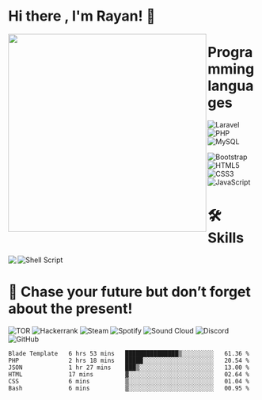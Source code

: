 # Hi there , I'm Rayan! 👋

<img  align="left" width="400" src="https://user-images.githubusercontent.com/94997828/195132053-9f3eafcb-2b0f-4a19-9e6d-f625e20c7d50.png"/>



# Programming languages

![Laravel](https://img.shields.io/badge/laravel-%23FF2D20.svg?style=for-the-badge&logo=laravel&logoColor=white)
![PHP](https://img.shields.io/badge/php-%23777BB4.svg?style=for-the-badge&logo=php&logoColor=white)
![MySQL](https://img.shields.io/badge/mysql-%2300f.svg?style=for-the-badge&logo=mysql&logoColor=white)

![Bootstrap](https://img.shields.io/badge/bootstrap-%23563D7C.svg?style=for-the-badge&logo=bootstrap&logoColor=white)
![HTML5](https://img.shields.io/badge/html5-%23E34F26.svg?style=for-the-badge&logo=html5&logoColor=white)
![CSS3](https://img.shields.io/badge/css3-%231572B6.svg?style=for-the-badge&logo=css3&logoColor=white)
![JavaScript](https://img.shields.io/badge/javascript-%23323330.svg?style=for-the-badge&logo=javascript&logoColor=%23F7DF1E)


# 🛠 Skills


<!-- ![Debian](https://img.shields.io/badge/Debian-D70A53?style=for-the-badge&logo=debian&logoColor=white) -->
![Shell Script](https://img.shields.io/badge/shell_script-%23121011.svg?style=for-the-badge&logo=gnu-bash&logoColor=white)
<img  align="left"  src="https://img.shields.io/badge/Linux-FCC624?style=for-the-badge&logo=linux&logoColor=black"/>
<!-- <img  align="left"  src="https://img.shields.io/badge/mac%20os-000000?style=for-the-badge&logo=macos&logoColor=F0F0F0"/> -->
<!-- <img  align="left"  alt="mysql" src="https://img.shields.io/badge/linkedin-%230077B5.svg?style=for-the-badge&logo=linkedin&logoColor=white"/> -->
<!-- <img align="left" alt="Binance" src="https://img.shields.io/badge/Binance-FCD535?style=for-the-badge&logo=binance&logoColor=white"/> -->
<!-- ![Xcode](https://img.shields.io/badge/Xcode-007ACC?style=for-the-badge&logo=Xcode&logoColor=white) -->
<!-- ![Visual Studio Code](https://img.shields.io/badge/Visual%20Studio%20Code-0078d7.svg?style=for-the-badge&logo=visual-studio-code&logoColor=white) -->

# 🧠 Chase your future but don’t forget about the present!

![TOR](https://img.shields.io/badge/tor-%237E4798.svg?style=for-the-badge&logo=tor-project&logoColor=white)
![Hackerrank](https://img.shields.io/badge/-Hackerrank-2EC866?style=for-the-badge&logo=HackerRank&logoColor=white)
![Steam](https://img.shields.io/badge/steam-%23000000.svg?style=for-the-badge&logo=steam&logoColor=white)
![Spotify](https://img.shields.io/badge/Spotify-1ED760?style=for-the-badge&logo=spotify&logoColor=white)
![Sound Cloud](https://img.shields.io/badge/sound%20cloud-FF5500?style=for-the-badge&logo=soundcloud&logoColor=white)
![Discord](https://img.shields.io/badge/Discord-%237289DA.svg?style=for-the-badge&logo=discord&logoColor=white)
![GitHub](https://img.shields.io/badge/github-%23121011.svg?style=for-the-badge&logo=github&logoColor=white)






<!--START_SECTION:waka-->

```text
Blade Template   6 hrs 53 mins   ███████████████▒░░░░░░░░░   61.36 %
PHP              2 hrs 18 mins   █████░░░░░░░░░░░░░░░░░░░░   20.54 %
JSON             1 hr 27 mins    ███▒░░░░░░░░░░░░░░░░░░░░░   13.00 %
HTML             17 mins         ▓░░░░░░░░░░░░░░░░░░░░░░░░   02.64 %
CSS              6 mins          ▒░░░░░░░░░░░░░░░░░░░░░░░░   01.04 %
Bash             6 mins          ▒░░░░░░░░░░░░░░░░░░░░░░░░   00.95 %
```

<!--END_SECTION:waka-->
